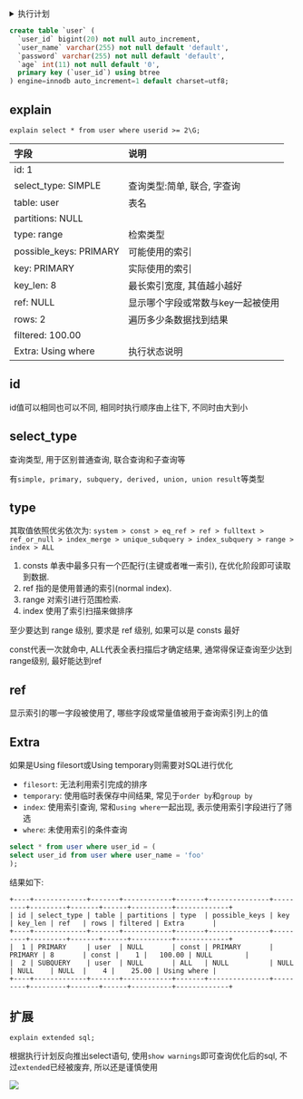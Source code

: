 <details>
<summary>执行计划</summary>
<!-- TOC -->

- [explain](#explain)
- [id](#id)
- [select_type](#select_type)
- [type](#type)
- [ref](#ref)
- [Extra](#extra)
- [扩展](#扩展)

<!-- /TOC -->
</details>


```sql
create table `user` (
  `user_id` bigint(20) not null auto_increment,
  `user_name` varchar(255) not null default 'default',
  `password` varchar(255) not null default 'default',
  `age` int(11) not null default '0',
  primary key (`user_id`) using btree
) engine=innodb auto_increment=1 default charset=utf8;
```

## explain

`explain select * from user where userid >= 2\G;`

| 字段                   | 说明                              |
| :--------------------- | :-------------------------------- |
| id: 1                  |                                   |
| select_type: SIMPLE    | 查询类型:简单, 联合, 字查询       |
| table: user            | 表名                              |
| partitions: NULL       |                                   |
| type: range            | 检索类型                          |
| possible_keys: PRIMARY | 可能使用的索引                    |
| key: PRIMARY           | 实际使用的索引                    |
| key_len: 8             | 最长索引宽度, 其值越小越好        |
| ref: NULL              | 显示哪个字段或常数与key一起被使用 |
| rows: 2                | 遍历多少条数据找到结果            |
| filtered: 100.00       |                                   |
| Extra: Using where     | 执行状态说明                      |

## id

id值可以相同也可以不同, 相同时执行顺序由上往下, 不同时由大到小

## select_type

查询类型, 用于区别普通查询, 联合查询和子查询等

有`simple, primary, subquery, derived, union, union result`等类型

## type

其取值依照优劣依次为:
`system > const > eq_ref > ref > fulltext > ref_or_null > index_merge > unique_subquery > index_subquery > range > index > ALL`

1. consts 单表中最多只有一个匹配行(主键或者唯一索引), 在优化阶段即可读取到数据.
2. ref 指的是使用普通的索引(normal index).
3. range 对索引进行范围检索.
4. index 使用了索引扫描来做排序

至少要达到 range 级别, 要求是 ref 级别, 如果可以是 consts 最好

const代表一次就命中, ALL代表全表扫描后才确定结果, 通常得保证查询至少达到range级别, 最好能达到ref

## ref

显示索引的哪一字段被使用了, 哪些字段或常量值被用于查询索引列上的值

## Extra

如果是Using filesort或Using temporary则需要对SQL进行优化

* `filesort`: 无法利用索引完成的排序
* `temporary`: 使用临时表保存中间结果, 常见于`order by`和`group by`
* `index`: 使用索引查询, 常和`using where`一起出现, 表示使用索引字段进行了筛选
* `where`: 未使用索引的条件查询 

```sql
select * from user where user_id = (
select user_id from user where user_name = 'foo'
);
```
结果如下:
```
+----+-------------+-------+------------+-------+---------------+---------+---------+-------+------+----------+-------------+
| id | select_type | table | partitions | type  | possible_keys | key     | key_len | ref   | rows | filtered | Extra       |
+----+-------------+-------+------------+-------+---------------+---------+---------+-------+------+----------+-------------+
|  1 | PRIMARY     | user  | NULL       | const | PRIMARY       | PRIMARY | 8       | const |    1 |   100.00 | NULL        |
|  2 | SUBQUERY    | user  | NULL       | ALL   | NULL          | NULL    | NULL    | NULL  |    4 |    25.00 | Using where |
+----+-------------+-------+------------+-------+---------------+---------+---------+-------+------+----------+-------------+
```

## 扩展

```
explain extended sql;
```
根据执行计划反向推出select语句, 使用`show warnings`即可查询优化后的sql,
不过`extended`已经被废弃, 所以还是谨慎使用


[![](https://static.segmentfault.com/v-5b1df2a7/global/img/creativecommons-cc.svg)](https://creativecommons.org/licenses/by-nc-nd/4.0/)

